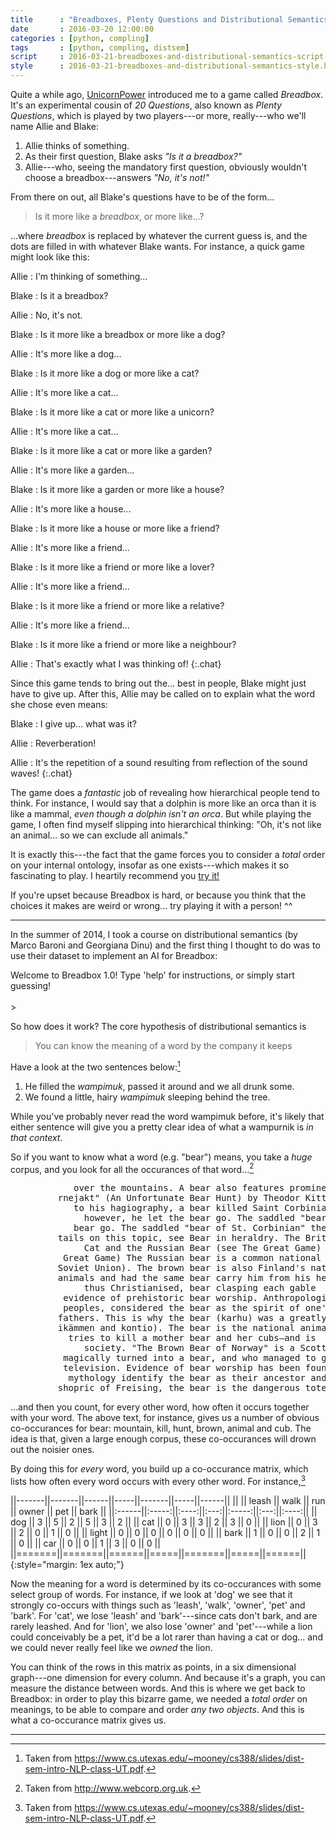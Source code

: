 ```yaml
---
title      : "Breadboxes, Plenty Questions and Distributional Semantics"
date       : 2016-03-20 12:00:00
categories : [python, compling]
tags       : [python, compling, distsem]
script     : 2016-03-21-breadboxes-and-distributional-semantics-script.html
style      : 2016-03-21-breadboxes-and-distributional-semantics-style.html
---
```


Quite a while ago, [UnicornPower][UnicornPower] introduced me to a
game called *Breadbox*. It's an experimental cousin of *20 Questions*,
also known as *Plenty Questions*, which is played by two players---or
more, really---who we'll name Allie and Blake:

 1. Allie thinks of something.
 2. As their first question, Blake asks *"Is it a breadbox?"*
 3. Allie---who, seeing the mandatory first question, obviously
    wouldn't choose a breadbox---answers *"No, it's not!"*

From there on out, all Blake's questions have to be of the form...

> Is it more like a *breadbox*, or more like...?

...where *breadbox* is replaced by whatever the current guess is, and
the dots are filled in with whatever Blake wants. For instance, a
quick game might look like this:

Allie
: I'm thinking of something...

Blake
: Is it a breadbox?

Allie
: No, it's not.

Blake
: Is it more like a breadbox or more like a dog?

Allie
: It's more like a dog...

Blake
: Is it more like a dog or more like a cat?

Allie
: It's more like a cat...

Blake
: Is it more like a cat or more like a unicorn?

Allie
: It's more like a cat...

Blake
: Is it more like a cat or more like a garden?

Allie
: It's more like a garden...

Blake
: Is it more like a garden or more like a house?

Allie
: It's more like a house...

Blake
: Is it more like a house or more like a friend?

Allie
: It's more like a friend...

Blake
: Is it more like a friend or more like a lover?

Allie
: It's more like a friend...

Blake
: Is it more like a friend or more like a relative?

Allie
: It's more like a friend...

Blake
: Is it more like a friend or more like a neighbour?

Allie
: That's exactly what I was thinking of!
{:.chat}

Since this game tends to bring out the... best in people, Blake might
just have to give up. After this, Allie may be called on to explain
what the word she chose even means:

Blake
: I give up... what was it?

Allie
: Reverberation!

Allie
: It's the repetition of a sound resulting from reflection of the sound waves!
{:.chat}

The game does a *fantastic* job of revealing how hierarchical people
tend to think. For instance, I would say that a dolphin is more like
an orca than it is like a mammal, *even though a dolphin isn't an
orca*. But while playing the game, I often find myself slipping into
hierarchical thinking: "Oh, it's not like an animal... so we can
exclude all animals."

It is exactly this---the fact that the game forces you to consider a
*total* order on your internal ontology, insofar as one exists---which
makes it so fascinating to play. I heartily recommend you <a
href="#breadbox">try it!</a>

If you're upset because Breadbox is hard, or because you think that
the choices it makes are weird or wrong... try playing it with a
person! ^^

---

In the summer of 2014, I took a course on distributional semantics (by
Marco Baroni and Georgiana Dinu) and the first thing I thought to do
was to use their dataset to implement an AI for Breadbox:

<div id="breadbox" class="breadbox-container">
  <div class="breadbox-console">
    <div class="breadbox-line breadbox-white">
    Welcome to Breadbox 1.0! Type 'help' for instructions, or simply start guessing!
    </div>
    <div class="breadbox-line">&nbsp;</div>
  </div>
  <div class="breadbox-bottom">
    <div class="breadbox-label">></div>
    <div id="breadbox-input"></div>
  </div>
</div>

So how does it work? The core hypothesis of distributional semantics is

> You can know the meaning of a word by the company it keeps

Have a look at the two sentences below:[^wampimuk]

 1. He filled the *wampimuk*, passed it around and we all drunk some.
 2. We found a little, hairy *wampimuk* sleeping behind the tree.

While you've probably never read the word wampimuk before, it's likely
that either sentence will give you a pretty clear idea of what a
wampurnik is *in that context*.

So if you want to know what a word (e.g. "bear") means, you take a
*huge* corpus, and you look for all the occurances of that
word...[^webcorp]

<pre style="margin-left: 3em;">
       over the mountains. A <a style="color:dark-orange;">bear</a> also features prominentl
    rnejakt" (An Unfortunate <a style="color:dark-orange;">Bear</a> Hunt) by Theodor Kittels
       to his hagiography, a <a style="color:dark-orange;">bear</a> killed Saint Corbinian's
         however, he let the <a style="color:dark-orange;">bear</a> go. The saddled "bear
       bear go. The saddled "<a style="color:dark-orange;">bear</a> of St. Corbinian" the
    tails on this topic, see <a style="color:dark-orange;">Bear</a> in heraldry. The British
         Cat and the Russian <a style="color:dark-orange;">Bear</a> (see The Great Game)
     Great Game) The Russian <a style="color:dark-orange;">bear</a> is a common national
    Soviet Union). The brown <a style="color:dark-orange;">bear</a> is also Finland's nation
    animals and had the same <a style="color:dark-orange;">bear</a> carry him from his hermi
         thus Christianised, <a style="color:dark-orange;">bear</a> clasping each gable
     evidence of prehistoric <a style="color:dark-orange;">bear</a> worship. Anthropologists
     peoples, considered the <a style="color:dark-orange;">bear</a> as the spirit of one's
    fathers. This is why the <a style="color:dark-orange;">bear</a> (karhu) was a greatly
    ikämmen and kontio). The <a style="color:dark-orange;">bear</a> is the national animal
      tries to kill a mother <a style="color:dark-orange;">bear</a> and her cubs—and is
         society. "The Brown <a style="color:dark-orange;">Bear</a> of Norway" is a Scottish
     magically turned into a <a style="color:dark-orange;">bear</a>, and who managed to get
     television. Evidence of <a style="color:dark-orange;">bear</a> worship has been found
      mythology identify the <a style="color:dark-orange;">bear</a> as their ancestor and
    shopric of Freising, the <a style="color:dark-orange;">bear</a> is the dangerous totem
</pre>

...and then you count, for every other word, how often it occurs
together with your word. The above text, for instance, gives us a
number of obvious co-occurances for bear: mountain, kill, hunt, brown,
animal and cub. The idea is that, given a large enough corpus, these
co-occurances will drown out the noisier ones.

By doing this for *every* word, you build up a co-occurance matrix,
which lists how often every word occurs with every other word. For
instance,[^wampimuk]

||-------||-------||------||-----||-------||-----||------||
||       || leash || walk || run || owner || pet || bark ||
||:------||:-----:||:----:||:---:||:-----:||:---:||:----:||
|| dog   || 3     || 5    || 2   || 5     || 3   || 2    ||
|| cat   || 0     || 3    || 3   || 2     || 3   || 0    ||
|| lion  || 0     || 3    || 2   || 0     || 1   || 0    ||
|| light || 0     || 0    || 0   || 0     || 0   || 0    ||
|| bark  || 1     || 0    || 0   || 2     || 1   || 0    ||
|| car   || 0     || 0    || 1   || 3     || 0   || 0    ||
||=======||=======||======||=====||=======||=====||======||
{:style="margin: 1ex auto;"}

Now the meaning for a word is determined by its co-occurances with
some select group of words. For instance, if we look at 'dog' we see
that it strongly co-occurs with things such as 'leash', 'walk',
'owner', 'pet' and 'bark'. For 'cat', we lose 'leash' and
'bark'---since cats don't bark, and are rarely leashed. And for
'lion', we also lose 'owner' and 'pet'---while a lion could
conceivably be a pet, it'd be a lot rarer than having a cat or
dog... and we could never really feel like we *owned* the lion.

You can think of the rows in this matrix as points, in a six
dimensional graph---one dimension for every column. And because it's a
graph, you can measure the distance between words. And this is where
we get back to Breadbox: in order to play this bizarre game, we needed
a *total order* on meanings, to be able to compare and order *any two
objects*. And this is what a co-occurance matrix gives us.

---

[UnicornPower]: https://github.com/UnicornPower
[^wampimuk]: Taken from <https://www.cs.utexas.edu/~mooney/cs388/slides/dist-sem-intro-NLP-class-UT.pdf>.
[^webcorp]: Taken from <http://www.webcorp.org.uk>.
